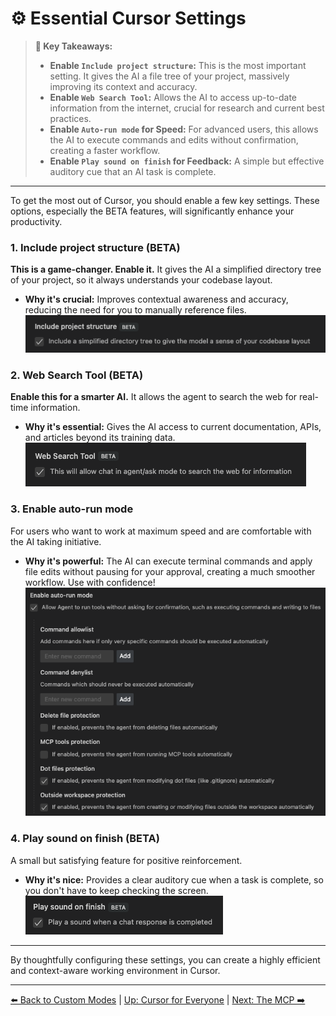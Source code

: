# ⚙️ Essential Cursor Settings

> **🔑 Key Takeaways:**
> 
> - **Enable `Include project structure`:** This is the most important setting. It gives the AI a file tree of your project, massively improving its context and accuracy.
> - **Enable `Web Search Tool`:** Allows the AI to access up-to-date information from the internet, crucial for research and current best practices.
> - **Enable `Auto-run mode` for Speed:** For advanced users, this allows the AI to execute commands and edits without confirmation, creating a faster workflow.
> - **Enable `Play sound on finish` for Feedback:** A simple but effective auditory cue that an AI task is complete.

---

To get the most out of Cursor, you should enable a few key settings. These options, especially the BETA features, will significantly enhance your productivity.

### 1. Include project structure (BETA)

**This is a game-changer. Enable it.** It gives the AI a simplified directory tree of your project, so it always understands your codebase layout.

-   **Why it's crucial:** Improves contextual awareness and accuracy, reducing the need for you to manually reference files.  
    ![Include Project Structure Setting](../assets/include_project_structure.png)

### 2. Web Search Tool (BETA)

**Enable this for a smarter AI.** It allows the agent to search the web for real-time information.

-   **Why it's essential:** Gives the AI access to current documentation, APIs, and articles beyond its training data.  
    ![Web Search Tool Setting](../assets/web_search_tool.png)

### 3. Enable auto-run mode

For users who want to work at maximum speed and are comfortable with the AI taking initiative.

-   **Why it's powerful:** The AI can execute terminal commands and apply file edits without pausing for your approval, creating a much smoother workflow. Use with confidence!  
    ![Enable Auto-run Mode Setting](../assets/auto_run_mode.png)

### 4. Play sound on finish (BETA)

A small but satisfying feature for positive reinforcement.

-   **Why it's nice:** Provides a clear auditory cue when a task is complete, so you don't have to keep checking the screen.  
    ![Play Sound on Finish Setting](../assets/play_sound_on_finish.png)

---

By thoughtfully configuring these settings, you can create a highly efficient and context-aware working environment in Cursor.

---

[⬅️ Back to Custom Modes](./04-Custom-Modes-Tailoring-Cursor-to-You/README.md) | [Up: Cursor for Everyone](../README.md) | [Next: The MCP ➡️](./06-The-Model-Context-Protocol-MCP/README.md) 
